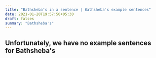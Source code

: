 ```yaml
---
title: "Bathsheba's in a sentence | Bathsheba's example sentences"
date: 2021-01-20T19:57:50+05:30
draft: falses
summary: "Bathsheba's"
---
```

## Unfortunately, we have no example sentences for Bathsheba's                 
